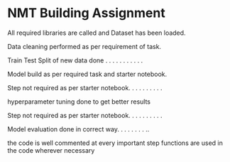 # NMT Building Assignment

All required libraries are called and Dataset has been loaded.

Data cleaning performed as per requirement of task.

Train Test Split of new data done . . . . . . . . . . .

Model build as per required task and starter notebook.

Step not required as per starter notebook. . . . . . . . . .

hyperparameter tuning done to get better results

Step not required as per starter notebook. . . . . . . . . .

Model evaluation done in correct way. . . . . . . . ..

the code is well commented at every important step functions are used in the code wherever necessary






